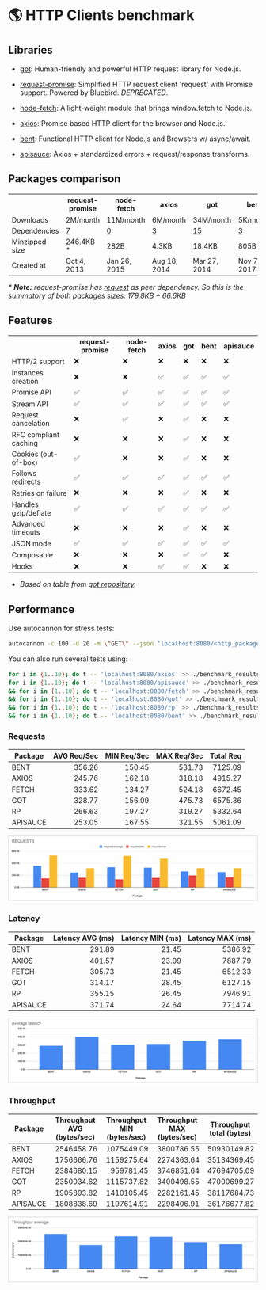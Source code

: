 # 🌎 HTTP Clients benchmark


## Libraries

- [got](https://github.com/sindresorhus/got): Human-friendly and powerful HTTP request library for Node.js.

- [request-promise](https://github.com/request/request-promise): Simplified HTTP request client 'request' with Promise support. Powered by Bluebird. _DEPRECATED_.

- [node-fetch](https://github.com/bitinn/node-fetch): A light-weight module that brings window.fetch to Node.js.

- [axios](https://github.com/axios/axios): Promise based HTTP client for the browser and Node.js.

- [bent](https://github.com/mikeal/bent): Functional HTTP client for Node.js and Browsers w/ async/await.

- [apisauce](https://github.com/infinitered/apisauce): Axios + standardized errors + request/response transforms.

## Packages comparison

<table>
  <tr>
    <th></th>
    <th>request-promise</th>
    <th>node-fetch</th>
    <th>axios</th>
    <th>got</th>
    <th>bent</th>
    <th>apisauce</th>
  </tr>
  <tr>
    <td>Downloads</td>
    <td>2M/month</td>
    <td>11M/month</td>
    <td>6M/month</td>
    <td>34M/month</td>
    <td>5K/month</td>
    <td>54K/month</td>
  </tr>
  <tr>
    <td>Dependencies</td>
    <td><a href="https://npm.anvaka.com/#/view/2d/request-promise">7</a></td>
    <td><a href="https://npm.anvaka.com/#/view/2d/node-fetch">0</a></td>
    <td><a href="https://npm.anvaka.com/#/view/2d/axios">3</a></td>
    <td><a href="https://npm.anvaka.com/#/view/2d/got">15</a></td>
    <td><a href="https://npm.anvaka.com/#/view/2d/bent">3</a></td>
    <td><a href="https://npm.anvaka.com/#/view/2d/apisauce">2</a></td>
  </tr>
  <tr>
    <td>Minzipped size</td>
    <td>246.4KB *</td>
    <td>282B</td>
    <td>4.3KB</td>
    <td>18.4KB</td>
    <td>805B</td>
    <td>9.5KB</td>
  </tr>
  <tr>
    <td>Created at</td>
    <td>Oct 4, 2013</td>
    <td>Jan 26, 2015</td>
    <td>Aug 18, 2014</td>
    <td>Mar 27, 2014</td>
    <td>Nov 7, 2017</td>
    <td>Apr 9, 2016</td>
  </tr>
</table>

_* **Note:** request-promise has [request](https://github.com/request/request) as peer dependency. So this is the summatory of both packages sizes: 179.8KB + 66.6KB_


## Features

<table>
  <tr>
    <th></th>
    <th>request-promise</th>
    <th>node-fetch</th>
    <th>axios</th>
    <th>got</th>
    <th>bent</th>
    <th>apisauce</th>
  </tr>
  <tr>
    <td>HTTP/2 support</td>
    <td>❌</td>
    <td>❌</td>
    <td>❌</td>
    <td>❌</td>
    <td>❌</td>
    <td>❌</td>
  </tr>
  <tr>
    <td>Instances creation</td>
    <td>❌</td>
    <td>❌</td>
    <td>✅</td>
    <td>✅</td>
    <td>✅</td>
    <td>✅</td>
  </tr>
  <tr>
    <td>Promise API</td>
    <td>✅</td>
    <td>✅</td>
    <td>✅</td>
    <td>✅</td>
    <td>✅</td>
    <td>✅</td>
  </tr>
  <tr>
    <td>Stream API</td>
    <td>✅</td>
    <td>✅</td>
    <td>✅</td>
    <td>✅</td>
    <td>✅</td>
    <td>✅</td>
  </tr>
  <tr>
    <td>Request cancelation</td>
    <td>❌</td>
    <td>✅</td>
    <td>❌</td>
    <td>✅</td>
    <td>❌</td>
    <td>❌</td>
  </tr>
  <tr>
    <td>RFC compliant caching</td>
    <td>❌</td>
    <td>❌</td>
    <td>❌</td>
    <td>✅</td>
    <td>❌</td>
    <td>❌</td>
  </tr>
  <tr>
    <td>Cookies (out-of-box)</td>
    <td>✅</td>
    <td>❌</td>
    <td>❌</td>
    <td>✅</td>
    <td>❌</td>
    <td>❌</td>
  </tr>
  <tr>
    <td>Follows redirects</td>
    <td>✅</td>
    <td>✅</td>
    <td>✅</td>
    <td>✅</td>
    <td>✅</td>
    <td>✅</td>
  </tr>
  <tr>
    <td>Retries on failure</td>
    <td>❌</td>
    <td>❌</td>
    <td>❌</td>
    <td>✅</td>
    <td>❌</td>
    <td>❌</td>
  </tr>
  <tr>
    <td>Handles gzip/deflate</td>
    <td>✅</td>
    <td>✅</td>
    <td>✅</td>
    <td>✅</td>
    <td>✅</td>
    <td>✅</td>
  </tr>
  <tr>
    <td>Advanced timeouts</td>
    <td>❌</td>
    <td>❌</td>
    <td>❌</td>
    <td>✅</td>
    <td>❌</td>
    <td>❌</td>
  </tr>
  <tr>
    <td>JSON mode</td>
    <td>✅</td>
    <td>✅</td>
    <td>✅</td>
    <td>✅</td>
    <td>✅</td>
    <td>✅</td>
  </tr>
  <tr>
    <td>Composable</td>
    <td>❌</td>
    <td>❌</td>
    <td>❌</td>
    <td>✅</td>
    <td>✅</td>
    <td>❌</td>
  </tr>
  <tr>
    <td>Hooks</td>
    <td>❌</td>
    <td>❌</td>
    <td>✅</td>
    <td>✅</td>
    <td>❌</td>
    <td>❌</td>
  </tr>
</table>

* _Based on table from [got repository](https://github.com/sindresorhus/got#comparison)._


## Performance

Use autocannon for stress tests:

```bash
autocannon -c 100 -d 20 -m \"GET\" --json 'localhost:8080/<http_package_name>'
```

You can also run several tests using:

```bash
for i in {1..10}; do t -- 'localhost:8080/axios' >> ./benchmark_results/axios.json; sleep 5; done \
for i in {1..10}; do t -- 'localhost:8080/apisauce' >> ./benchmark_results/apisauce.json; sleep 5; done \
&& for i in {1..10}; do t -- 'localhost:8080/fetch' >> ./benchmark_results/fetch.json; sleep 5; done \
&& for i in {1..10}; do t -- 'localhost:8080/got' >> ./benchmark_results/got.json; sleep 5; done \
&& for i in {1..10}; do t -- 'localhost:8080/rp' >> ./benchmark_results/rp.json; sleep 5; done \
&& for i in {1..10}; do t -- 'localhost:8080/bent' >> ./benchmark_results/bent.json; sleep 5; done
```

### Requests

<table class="table table-bordered table-hover table-condensed">
<thead><tr><th title="Field #1">Package</th>
<th title="Field #2">AVG Req/Sec</th>
<th title="Field #3">MIN Req/Sec</th>
<th title="Field #4">MAX Req/Sec</th>
<th title="Field #5">Total Req</th>
</tr></thead>
<tbody><tr>
<td>BENT</td>
<td align="right">356.26</td>
<td align="right">150.45</td>
<td align="right">531.73</td>
<td align="right">7125.09</td>
</tr>
<tr>
<td>AXIOS</td>
<td align="right">245.76</td>
<td align="right">162.18</td>
<td align="right">318.18</td>
<td align="right">4915.27</td>
</tr>
<tr>
<td>FETCH</td>
<td align="right">333.62</td>
<td align="right">134.27</td>
<td align="right">524.18</td>
<td align="right">6672.45</td>
</tr>
<tr>
<td>GOT</td>
<td align="right">328.77</td>
<td align="right">156.09</td>
<td align="right">475.73</td>
<td align="right">6575.36</td>
</tr>
<tr>
<td>RP</td>
<td align="right">266.63</td>
<td align="right">197.27</td>
<td align="right">319.27</td>
<td align="right">5332.64</td>
</tr>
<tr>
<td>APISAUCE</td>
<td align="right">253.05</td>
<td align="right">167.55</td>
<td align="right">321.55</td>
<td align="right">5061.09</td>
</tr>
</tbody></table>

<img src="./assets/requests.png">

### Latency

<table class="table table-bordered table-hover table-condensed">
<thead><tr><th title="Field #1">Package</th>
<th title="Field #7">Latency AVG (ms)</th>
<th title="Field #8">Latency MIN (ms)</th>
<th title="Field #9">Latency MAX (ms)</th>
</tr></thead>
<tbody><tr>
<td>BENT</td>
<td align="right">291.89</td>
<td align="right">21.45</td>
<td align="right">5386.92</td>
</tr>
<tr>
<td>AXIOS</td>
<td align="right">401.57</td>
<td align="right">23.09</td>
<td align="right">7887.79</td>
</tr>
<tr>
<td>FETCH</td>
<td align="right">305.73</td>
<td align="right">21.45</td>
<td align="right">6512.33</td>
</tr>
<tr>
<td>GOT</td>
<td align="right">314.17</td>
<td align="right">28.45</td>
<td align="right">6127.15</td>
</tr>
<tr>
<td>RP</td>
<td align="right">355.15</td>
<td align="right">26.45</td>
<td align="right">7946.91</td>
</tr>
<tr>
<td>APISAUCE</td>
<td align="right">371.74</td>
<td align="right">24.64</td>
<td align="right">7714.74</td>
</tr>
</tbody></table>

<img src="./assets/latency.png">

### Throughput

<table class="table table-bordered table-hover table-condensed">
<thead><tr><th title="Field #1">Package</th>
<th title="Field #10">Throughput AVG (bytes/sec)</th>
<th title="Field #11">Throughput MIN (bytes/sec)</th>
<th title="Field #12">Throughput MAX (bytes/sec)</th>
<th title="Field #13">Throughput total (bytes)</th>
</tr></thead>
<tbody><tr>
<td>BENT</td>
<td align="right">2546458.76</td>
<td align="right">1075449.09</td>
<td align="right">3800786.55</td>
<td align="right">50930149.82</td>
</tr>
<tr>
<td>AXIOS</td>
<td align="right">1756666.76</td>
<td align="right">1159275.64</td>
<td align="right">2274363.64</td>
<td align="right">35134369.45</td>
</tr>
<tr>
<td>FETCH</td>
<td align="right">2384680.15</td>
<td align="right">959781.45</td>
<td align="right">3746851.64</td>
<td align="right">47694705.09</td>
</tr>
<tr>
<td>GOT</td>
<td align="right">2350034.62</td>
<td align="right">1115737.82</td>
<td align="right">3400498.55</td>
<td align="right">47000699.27</td>
</tr>
<tr>
<td>RP</td>
<td align="right">1905893.82</td>
<td align="right">1410105.45</td>
<td align="right">2282161.45</td>
<td align="right">38117684.73</td>
</tr>
<tr>
<td>APISAUCE</td>
<td align="right">1808838.69</td>
<td align="right">1197614.91</td>
<td align="right">2298406.91</td>
<td align="right">36176677.82</td>
</tr>
</tbody></table>

<img src="./assets/throughput.png">
